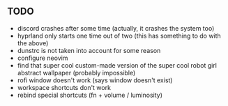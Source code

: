 ## TODO
- discord crashes after some time (actually, it crashes the system too)
- hyprland only starts one time out of two (this has something to do with the above)
- dunstrc is not taken into account for some reason
- configure neovim
- find that super cool custom-made version of the super cool robot girl abstract wallpaper (probably impossible)
- rofi window doesn't work (says window doesn't exist)
- workspace shortcuts don't work
- rebind special shortcuts (fn + volume / luminosity)
